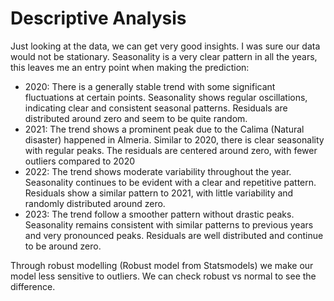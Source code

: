 #  Descriptive Analysis

Just looking at the data, we can get very good insights.
I was sure our data would not be stationary. Seasonality is a very clear pattern in all the years, this leaves me an entry point when making the prediction:
- 2020: There is a generally stable trend with some significant fluctuations at certain points. Seasonality shows regular oscillations, indicating clear and consistent seasonal patterns. Residuals are distributed around zero and seem to be quite random.
- 2021: The trend shows a prominent peak due to the Calima (Natural disaster) happened in Almeria. Similar to 2020, there is clear seasonality with regular peaks. The residuals are centered around zero, with fewer outliers compared to 2020
- 2022: The trend shows moderate variability throughout the year. Seasonality continues to be evident with a clear and repetitive pattern. Residuals show a similar pattern to 2021, with little variability and randomly distributed around zero.
- 2023: The trend follow a smoother pattern without drastic peaks. Seasonality remains consistent with similar patterns to previous years and very pronounced peaks. Residuals are well distributed and continue to be around zero.

Through robust modelling (Robust model from Statsmodels) we make our model less sensitive to outliers. We can check robust vs normal to see the difference.
